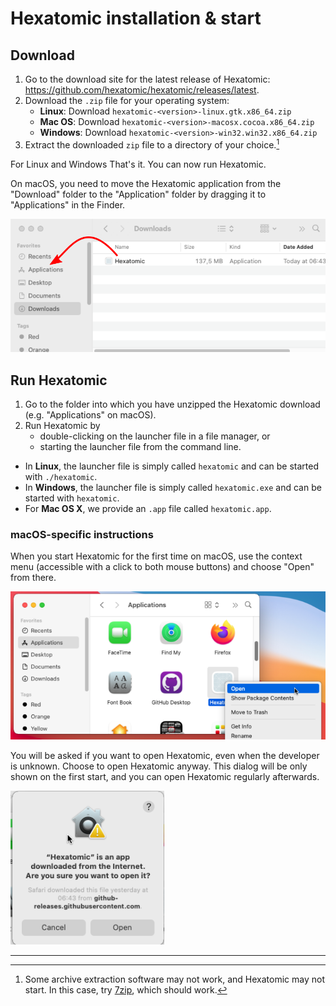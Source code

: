 # Hexatomic installation & start

## Download

1. Go to the download site for the latest release of Hexatomic:  
<https://github.com/hexatomic/hexatomic/releases/latest>.
2. Download the `.zip` file for your operating system:
    - **Linux**: Download `hexatomic-<version>-linux.gtk.x86_64.zip`
    - **Mac OS**: Download `hexatomic-<version>-macosx.cocoa.x86_64.zip`
    - **Windows**: Download `hexatomic-<version>-win32.win32.x86_64.zip`
3. Extract the downloaded `zip` file to a directory of your choice.[^1]

For Linux and Windows That's it. You can now run Hexatomic.

On macOS, you need to move the Hexatomic application from the "Download" folder to the "Application" folder by dragging it to "Applications" in the Finder.

![Drag the Hexatomic application to Applications](macos-install.png)



## Run Hexatomic

1. Go to the folder into which you have unzipped the Hexatomic download (e.g. "Applications" on macOS).
2. Run Hexatomic by 
    - double-clicking on the launcher file in a file manager, or
    - starting the launcher file from the command line.

- In **Linux**, the launcher file is simply called `hexatomic` and can be started with `./hexatomic`.  
- In **Windows**, the launcher file is simply called `hexatomic.exe` and can be started with `hexatomic`.  
- For **Mac OS X**, we provide an `.app` file called `hexatomic.app`.


### macOS-specific instructions

When you start Hexatomic for the first time on macOS, use the context menu (accessible with a click to both mouse buttons) and choose "Open" from there.

![Open Hexatomic from the context menu on macOS](macos-open.png)

You will be asked if you want to open Hexatomic, even when the developer is unknown.
Choose to open Hexatomic anyway. This dialog will be only shown on the first start, and you can open Hexatomic regularly afterwards.

![Security warning on macOS](macos-security-alert.png)


---

[^1]: Some archive extraction software may not work, and Hexatomic may not start. In this case, try [7zip](https://www.7-zip.org/), which should work.
